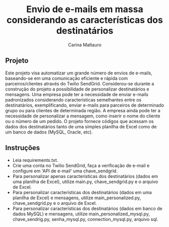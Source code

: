 <h1 align="center"> Envio de e-mails em massa considerando as características dos destinatários </h1>

<p align="center">
Carina Maltauro <br/>
</p>

## Projeto

Este projeto visa automatizar um grande número de envios de e-mails, baseando-se em uma comunicação eficiente e rápida com parceiros/clientes através do Twilio SendGrid. Considerou-se durante a construção do projeto a possibilidade de personalizar destinatários e mensagens. Uma empresa pode ter a necessidade de enviar e-mails padronizados considerando características semelhantes entre os destinatários, exemplificando, enviar e-mails para parceiros de determinado grupo ou para clientes de determinada região. A empresa ainda pode ter a necessidade de personalizar a mensagem, como inserir o nome do cliente ou o número de um pedido. O projeto fornece códigos que acessam os dados dos destinatários tanto de uma simples planilha de Excel como de um banco de dados (MySQL, Oracle, etc).

## Instruções

- Leia requirements.txt.
- Crie uma conta no Twilio SendGrid, faça a verificação de e-mail e configure em 'API de e-mail' uma chave_sendgrid.
- Para personalizar apenas características dos destinatários (dados em uma planilha de Excel), utilize main.py, chave_sendgrid.py e o arquivo de Excel.
- Para personalizar características dos destinatários (dados em uma planilha de Excel) e mensagens, utilize main_personalized.py, chave_sendgrid.py e o arquivo de Excel.
- Para personalizar características dos destinatários (dados em banco de dados MySQL) e mensagens, utilize main_personalized_mysql.py, chave_sendrig.py, senha_mysql.py, connection_mysql.py, arquivo sql.

 
